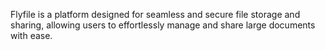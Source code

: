 Flyfile is a platform designed for seamless and secure file storage and sharing, allowing users to effortlessly manage and share large documents with ease.
